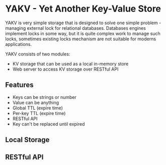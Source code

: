 # YAKV - Yet Another Key-Value Store

YAKV is very simple storage that is designed to solve one simple problem - managing external lock for relational databases.
Databases engines implement locks in some way, but it is quite complex work to manage such locks, sometimes existing locks mechanism are not suitable for moderns applications.

YAKV consists of two modules:

-   KV storage that can be used as a local in-memory store
-   Web server to access KV storage over RESTful API

## Features

-   Keys can be strings or number
-   Value can be anything
-   Global TTL (expire time)
-   Per-key TTL (expire time)
-   RESTful API
-   Key can't be replaced until expired

## Local Storage

## RESTful API
